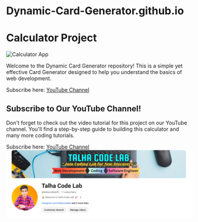 # Dynamic-Card-Generator.github.io
# Calculator Project
![Calculator App](Dyn-card.png)

Welcome to the Dynamic Card Generator repository! This is a simple yet effective Card Generator designed to help you understand the basics of web development.

Subscribe here: [YouTube Channel](https://www.youtube.com/channel/YourChannelID)

## Subscribe to Our YouTube Channel!

Don't forget to check out the video tutorial for this project on our YouTube channel. You'll find a step-by-step guide to building this calculator and many more coding tutorials.

Subscribe here: [YouTube Channel](https://www.youtube.com/@talhacodelab01)
![Channel](talhacodelab.png)
